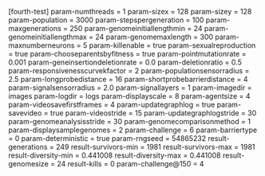 [fourth-test]
param-numthreads = 1
param-sizex = 128
param-sizey = 128
param-population = 3000
param-stepspergeneration = 100
param-maxgenerations = 250
param-genomeinitiallengthmin = 24
param-genomeinitiallengthmax = 24
param-genomemaxlength = 300
param-maxnumberneurons = 5
param-killenable = true
param-sexualreproduction = true
param-chooseparentsbyfitness = true
param-pointmutationrate = 0.001
param-geneinsertiondeletionrate = 0.0
param-deletionratio = 0.5
param-responsivenesscurvekfactor = 2
param-populationsensorradius = 2.5
param-longprobedistance = 16
param-shortprobebarrierdistance = 4
param-signalsensorradius = 2.0
param-signallayers = 1
param-imagedir = images
param-logdir = logs
param-displayscale = 8
param-agentsize = 4
param-videosavefirstframes = 4
param-updategraphlog = true
param-savevideo = true
param-videostride = 15
param-updategraphlogstride = 30
param-genomeanalysisstride = 30
param-genomecomparisonmethod = 1
param-displaysamplegenomes = 2
param-challenge = 6
param-barriertype = 0
param-deterministic = true
param-rngseed = 54865232
result-generations = 249
result-survivors-min = 1981
result-survivors-max = 1981
result-diversity-min = 0.441008
result-diversity-max = 0.441008
result-genomesize = 24
result-kills = 0
param-challenge@150 = 4